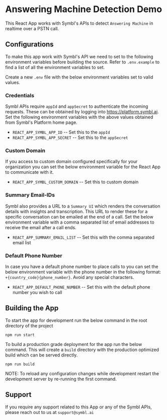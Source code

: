 # Answering Machine Detection Demo

This React App works with Symbl's APIs to detect `Answering Machine` in realtime over a PSTN call.

## Configurations

To make this app work with Symbl's API we need to set to the following environment variables before building the source. 
Refer to `.env.example` to find a list of all the environment variables to set. 

Create a new `.env` file with the below environment variables set to valid values.

### Credentials

Symbl APIs require `appId` and `appSecret` to authenticate the incoming requests. These can be obtained by logging into https://platform.symbl.ai.
Set the following environment variables with the above values obtained from Symbl's Platform home page.

* `REACT_APP_SYMBL_APP_ID` -- Set this to the `appId`
* `REACT_APP_SYMBL_APP_SECRET` -- Set this to the `appSecret`

### Custom Domain

If you access to custom domain configured specifically for your organization you can set the below environment variable for the React App to communicate with it.

* `REACT_APP_SYMBL_CUSTOM_DOMAIN` -- Set this to custom domain

### Summary Email-IDs

Symbl also provides a URL to a `Summary UI` which renders the conversation details with insights and transcription. This URL to render these for a specific conversation can be emailed at the end of a call.
Set the below environment variable with a comma separated list of email addresses to receive the email after a call ends.

* `REACT_APP_SUMMARY_EMAIL_LIST` -- Set this with the comma separated email list

### Default Phone Number

In case you have a default phone number to place calls to you can set the below environment variable with the phone number in the following format: 
`+{country_code}{phone_number}`. Avoid any special characters.

* `REACT_APP_DEFAULT_PHONE_NUMBER` -- Set this with the default phone number you wish to call

## Building the App

To start the app for development run the below command in the root directory of the project

    npm run start 

To build a production grade deployment for the app run the below command. This will create a `build` directory with the production optimized build which can be served directly. 

    npm run build
    
NOTE: To reload any configuration changes while development restart the development server by re-running the first command.

## Support

If you require any support related to this App or any of the Symbl APIs, please reach out to us at 
`support@symbl.ai`
